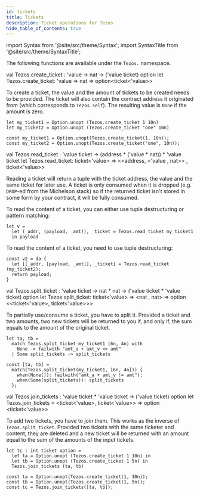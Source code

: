 ```yaml
---
id: tickets
title: Tickets
description: Ticket operations for Tezos
hide_table_of_contents: true
---
```


import Syntax from '@site/src/theme/Syntax';
import SyntaxTitle from '@site/src/theme/SyntaxTitle';

The following functions are available under the `Tezos.` namespace.

<SyntaxTitle syntax="cameligo">
val Tezos.create_ticket : 'value -> nat -> ('value ticket) option
</SyntaxTitle>

<SyntaxTitle syntax="jsligo">
let Tezos.create_ticket: 'value => nat => option&lt;ticket&lt;'value&gt;&gt;
</SyntaxTitle>


To create a ticket, the value and the amount of tickets to be created needs to be provided.
The ticket will also contain the contract address it originated from (which corresponds to `Tezos.self`).
The resulting value is `None` if the amount is zero.

<Syntax syntax="cameligo">

```cameligo group=manip_ticket
let my_ticket1 = Option.unopt (Tezos.create_ticket 1 10n)
let my_ticket2 = Option.unopt (Tezos.create_ticket "one" 10n)
```

</Syntax>

<Syntax syntax="jsligo">

```jsligo group=manip_ticket
const my_ticket1 = Option.unopt(Tezos.create_ticket(1, 10n));
const my_ticket2 = Option.unopt(Tezos.create_ticket("one", 10n));
```

</Syntax>

<SyntaxTitle syntax="cameligo">
val Tezos.read_ticket : 'value ticket -> (address * ('value * nat)) * 'value ticket
</SyntaxTitle>

<SyntaxTitle syntax="jsligo">
let Tezos.read_ticket: ticket&lt;'value&gt; => &lt;&lt;address, &lt;'value , nat&gt;&gt; , ticket&lt;'value&gt;&gt;
</SyntaxTitle>


Reading a ticket will return a tuple with the ticket address, the value and the same ticket for later use.
A ticket is only consumed when it is dropped (e.g. `DROP`-ed from the Michelson stack) so if the returned ticket isn't stored in some form by your contract, it will be fully consumed.

<Syntax syntax="cameligo">

To read the content of a ticket, you can either use tuple
destructuring or pattern matching:

```cameligo group=manip_ticket
let v =
  let (_addr, (payload, _amt)), _ticket = Tezos.read_ticket my_ticket1
  in payload
```

</Syntax>

<Syntax syntax="jsligo">

To read the content of a ticket, you need to use tuple destructuring:

```jsligo group=manip_ticket
const v2 = do {
  let [[_addr, [payload, _amt]], _ticket] = Tezos.read_ticket (my_ticket2);
  return payload;
}
```

</Syntax>

<SyntaxTitle syntax="cameligo">
val Tezos.split_ticket : 'value ticket -> nat * nat -> ('value ticket * 'value ticket) option
</SyntaxTitle>

<SyntaxTitle syntax="jsligo">
let Tezos.split_ticket: ticket&lt;'value&gt; => &lt;nat , nat&gt; => option &lt;&lt;ticket&lt;'value&gt;, ticket&lt;'value&gt;&gt;&gt;
</SyntaxTitle>

To partially use/consume a ticket, you have to split it.
Provided a ticket and two amounts, two new tickets will be returned to you if, and only if, the sum equals to the amount of the original ticket.

<Syntax syntax="cameligo">

```cameligo group=manip_ticket
let ta, tb =
  match Tezos.split_ticket my_ticket1 (6n, 4n) with
    None -> failwith "amt_a + amt_v <> amt"
  | Some split_tickets -> split_tickets
```

</Syntax>


<Syntax syntax="jsligo">

```jsligo group=manip_ticket
const [ta, tb] =
  match(Tezos.split_ticket(my_ticket1, [6n, 4n])) {
    when(None()): failwith("amt_a + amt_v != amt");
    when(Some(split_tickets)): split_tickets
  };
```

</Syntax>

<SyntaxTitle syntax="cameligo">
val Tezos.join_tickets : 'value ticket * 'value ticket -> ('value ticket) option
</SyntaxTitle>

<SyntaxTitle syntax="jsligo">
let Tezos.join_tickets = &lt;ticket&lt;'value&gt;, ticket&lt;'value&gt;&gt; => option &lt;ticket&lt;'value&gt;&gt;
</SyntaxTitle>

To add two tickets, you have to join them. This works as the inverse
of `Tezos.split_ticket`.  Provided two tickets with the same ticketer
and content, they are deleted and a new ticket will be returned with
an amount equal to the sum of the amounts of the input tickets.

<Syntax syntax="cameligo">

```cameligo group=manip_ticket
let tc : int ticket option =
  let ta = Option.unopt (Tezos.create_ticket 1 10n) in
  let tb = Option.unopt (Tezos.create_ticket 1 5n) in
  Tezos.join_tickets (ta, tb)
```

</Syntax>

<Syntax syntax="jsligo">

```jsligo group=manip_ticket2
const ta = Option.unopt(Tezos.create_ticket(1, 10n));
const tb = Option.unopt(Tezos.create_ticket(1, 5n));
const tc = Tezos.join_tickets([ta, tb]);
```

</Syntax>

<!-- updated use of entry -->